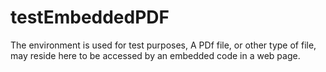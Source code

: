 # testEmbeddedPDF
The environment is used for test purposes,
A PDf file, or other type of file, may reside here to be accessed by an embedded code in a web page.
